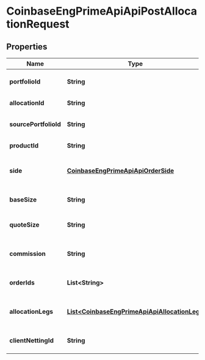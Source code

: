 
# CoinbaseEngPrimeApiApiPostAllocationRequest

## Properties
Name | Type | Description | Notes
------------ | ------------- | ------------- | -------------
**portfolioId** | **String** | The ID of the portfolio of the allocation | 
**allocationId** | **String** | The ID of the allocation | 
**sourcePortfolioId** | **String** | The source portfolio id for the allocation |  [optional]
**productId** | **String** | The side for the allocation |  [optional]
**side** | [**CoinbaseEngPrimeApiApiOrderSide**](CoinbaseEngPrimeApiApiOrderSide.md) | The order side for the allocation (BUY / SELL) |  [optional]
**baseSize** | **String** | The total base size for the allocation |  [optional]
**quoteSize** | **String** | The total quote size for the allocation |  [optional]
**commission** | **String** | The total commission for the allocation |  [optional]
**orderIds** | **List&lt;String&gt;** | The list of order ids in the allocation |  [optional]
**allocationLegs** | [**List&lt;CoinbaseEngPrimeApiApiAllocationLeg&gt;**](CoinbaseEngPrimeApiApiAllocationLeg.md) | The list of allocation_legs for the allocation |  [optional]
**clientNettingId** | **String** | The user id of the net allocation |  [optional]



